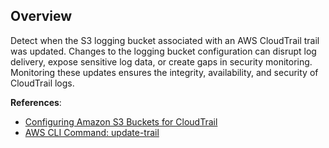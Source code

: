 <!-- Restricting to CLI-based events, as console requests show all fields while CLI only shows updated fields. -->

## Overview

Detect when the S3 logging bucket associated with an AWS CloudTrail trail was updated. Changes to the logging bucket configuration can disrupt log delivery, expose sensitive log data, or create gaps in security monitoring. Monitoring these updates ensures the integrity, availability, and security of CloudTrail logs.

**References**:
- [Configuring Amazon S3 Buckets for CloudTrail](https://docs.aws.amazon.com/AmazonS3/latest/userguide/enable-cloudtrail-logging-for-s3.html)
- [AWS CLI Command: update-trail](https://awscli.amazonaws.com/v2/documentation/api/latest/reference/cloudtrail/update-trail.html)